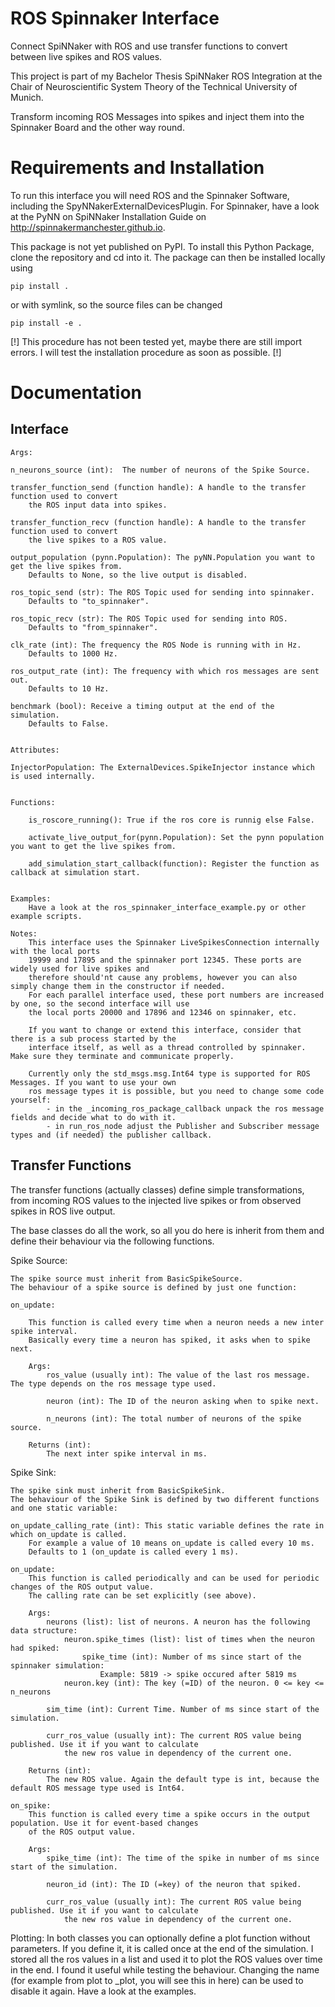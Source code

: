 # ROS Spinnaker Interface
Connect SpiNNaker with ROS and use transfer functions to convert between live spikes and ROS values.

This project is part of my Bachelor Thesis SpiNNaker ROS Integration at the Chair of Neuroscientific System Theory of the Technical University of Munich.

Transform incoming ROS Messages into spikes and inject them into the Spinnaker Board and the other way round.


# Requirements and Installation
To run this interface you will need ROS and the Spinnaker Software, including the SpyNNakerExternalDevicesPlugin.
For Spinnaker, have a look at the PyNN on SpiNNaker Installation Guide on http://spinnakermanchester.github.io.

This package is not yet published on PyPI. To install this Python Package, clone the repository and cd into it.
The package can then be installed locally using
	
	pip install .

or with symlink, so the source files can be changed

	pip install -e .

[!] This procedure has not been tested yet, maybe there are still import errors. I will test the installation procedure as soon as possible. [!]

# Documentation
## Interface

    Args:

    n_neurons_source (int):  The number of neurons of the Spike Source.

    transfer_function_send (function handle): A handle to the transfer function used to convert
        the ROS input data into spikes.
    
    transfer_function_recv (function handle): A handle to the transfer function used to convert
        the live spikes to a ROS value.
    
    output_population (pynn.Population): The pyNN.Population you want to get the live spikes from.
        Defaults to None, so the live output is disabled.

    ros_topic_send (str): The ROS Topic used for sending into spinnaker.
        Defaults to "to_spinnaker".

    ros_topic_recv (str): The ROS Topic used for sending into ROS.
        Defaults to "from_spinnaker".

    clk_rate (int): The frequency the ROS Node is running with in Hz.
        Defaults to 1000 Hz.
    
    ros_output_rate (int): The frequency with which ros messages are sent out.
        Defaults to 10 Hz.

    benchmark (bool): Receive a timing output at the end of the simulation.
        Defaults to False.


    Attributes:

    InjectorPopulation: The ExternalDevices.SpikeInjector instance which is used internally.


    Functions:
        
        is_roscore_running(): True if the ros core is runnig else False.

        activate_live_output_for(pynn.Population): Set the pynn population you want to get the live spikes from.

        add_simulation_start_callback(function): Register the function as callback at simulation start.


    Examples:
        Have a look at the ros_spinnaker_interface_example.py or other example scripts.

    Notes:
        This interface uses the Spinnaker LiveSpikesConnection internally with the local ports
        19999 and 17895 and the spinnaker port 12345. These ports are widely used for live spikes and
        therefore should'nt cause any problems, however you can also simply change them in the constructor if needed.
        For each parallel interface used, these port numbers are increased by one, so the second interface will use
        the local ports 20000 and 17896 and 12346 on spinnaker, etc.

        If you want to change or extend this interface, consider that there is a sub process started by the 
        interface itself, as well as a thread controlled by spinnaker. Make sure they terminate and communicate properly.

        Currently only the std_msgs.msg.Int64 type is supported for ROS Messages. If you want to use your own
        ros message types it is possible, but you need to change some code yourself:
            - in the _incoming_ros_package_callback unpack the ros message fields and decide what to do with it.
            - in run_ros_node adjust the Publisher and Subscriber message types and (if needed) the publisher callback.

## Transfer Functions
The transfer functions (actually classes) define simple transformations, from incoming ROS values to the injected
live spikes or from observed spikes in ROS live output.

The base classes do all the work, so all you do here is inherit from them and define their behaviour
via the following functions.


Spike Source:

    The spike source must inherit from BasicSpikeSource.
    The behaviour of a spike source is defined by just one function:

    on_update:

        This function is called every time when a neuron needs a new inter spike interval.
        Basically every time a neuron has spiked, it asks when to spike next.

        Args:
            ros_value (usually int): The value of the last ros message. The type depends on the ros message type used.
            
            neuron (int): The ID of the neuron asking when to spike next.

            n_neurons (int): The total number of neurons of the spike source.

        Returns (int):
            The next inter spike interval in ms.


Spike Sink:

    The spike sink must inherit from BasicSpikeSink.
    The behaviour of the Spike Sink is defined by two different functions and one static variable:

    on_update_calling_rate (int): This static variable defines the rate in which on_update is called.
        For example a value of 10 means on_update is called every 10 ms.
        Defaults to 1 (on_update is called every 1 ms).

    on_update:
        This function is called periodically and can be used for periodic changes of the ROS output value.
        The calling rate can be set explicitly (see above).

        Args:
            neurons (list): list of neurons. A neuron has the following data structure:
                neuron.spike_times (list): list of times when the neuron had spiked:
                    spike_time (int): Number of ms since start of the spinnaker simulation:
                        Example: 5819 -> spike occured after 5819 ms
                neuron.key (int): The key (=ID) of the neuron. 0 <= key <= n_neurons

            sim_time (int): Current Time. Number of ms since start of the simulation.

            curr_ros_value (usually int): The current ROS value being published. Use it if you want to calculate
                the new ros value in dependency of the current one.

        Returns (int): 
            The new ROS value. Again the default type is int, because the default ROS message type used is Int64.

    on_spike:
        This function is called every time a spike occurs in the output population. Use it for event-based changes
        of the ROS output value.

        Args:
            spike_time (int): The time of the spike in number of ms since start of the simulation.

            neuron_id (int): The ID (=key) of the neuron that spiked.

            curr_ros_value (usually int): The current ROS value being published. Use it if you want to calculate
                the new ros value in dependency of the current one.


Plotting:
    In both classes you can optionally define a plot function without parameters.
    If you define it, it is called once at the end of the simulation. I stored all the ros values in a list and 
    used it to plot the ROS values over time in the end. I found it useful while testing the behaviour.
    Changing the name (for example from plot to _plot, you will see this in here) can be used to disable it again.
    Have a look at the examples.
